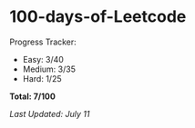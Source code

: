 # 100-days-of-Leetcode
Progress Tracker:
- Easy: 3/40
- Medium: 3/35
- Hard: 1/25

**Total: 7/100**

*Last Updated: July 11*
